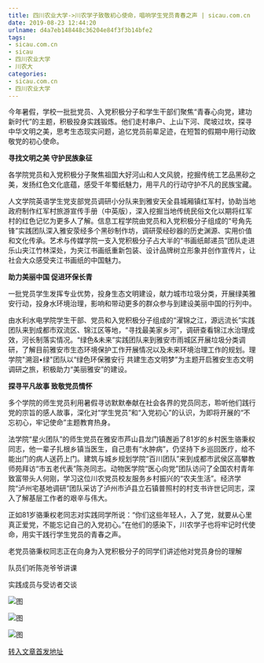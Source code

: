 ```yaml
---
title: 四川农业大学->川农学子致敬初心使命，唱响学生党员青春之声 | sicau.com.cn
date: 2019-08-23 12:44:20
urlname: d4a7eb148448c36204e84f3f3b14bfe2
tags: 
- sicau.com.cn
- sicau
- 四川农业大学
- 川农大
categories:
- sicau.com.cn
- 四川农业大学
---
```



今年暑假，学校一批批党员、入党积极分子和学生干部们聚焦“青春心向党，建功新时代”的主题，积极投身实践锻炼。他们走村串户、上山下河、爬坡过坎，探寻中华文明之美，思考生态现实问题，追忆党员前辈足迹，在短暂的假期中用行动致敬党的初心使命。

**寻找文明之美 守护民族象征**

各学院党员和入党积极分子聚焦祖国大好河山和人文风貌，挖掘传统工艺品黑砂之美，发扬红色文化底蕴，感受千年蜀纸魅力，用平凡的行动守护不凡的民族宝藏。

人文学院英语学生党支部党员调研小分队来到雅安天全县城厢镇红军村，协助当地政府制作红军村旅游宣传手册（中英版），深入挖掘当地传统民俗文化以期将红军村的红色记忆为更多人了解。信息工程学院由党员和入党积极分子组成的“号角先锋”实践团队深入雅安荥经多个黑砂制作坊，调研荥经砂器的历史渊源、实用价值和文化传承。艺术与传媒学院一支入党积极分子占大半的“书画纸邮递员”团队走进乐山夹江竹林深处，为夹江书画纸重新包装、设计品牌树立形象并创作宣传片，让社会大众感受夹江书画纸的中国魅力。

**助力美丽中国 促进环保长青**

一批党员学生发挥专业优势，投身生态文明建设，献力城市垃圾分类，开展绿美雅安行动，投身水环境治理，影响和带动更多的群众参与到建设美丽中国的行列中。

由水利水电学院学生干部、党员和入党积极分子组成的“濯锦之江，源远流长”实践团队来到成都市双流区、锦江区等地，“寻找最美家乡河”，调研查看锦江水治理成效，河长制落实情况。“绿色&未来”实践团队来到雅安市雨城区开展垃圾分类调研，了解目前雅安市生态环境保护工作开展情况以及未来环境治理工作的规划。理学院"溯洄•绿"团队以“绿色环保雅安行 共建生态文明梦”为主题开启雅安生态文明调研之旅，积极助力“美丽雅安”的建设。

**探寻平凡故事 致敬党员情怀**

多个学院的师生党员利用暑假寻访默默奉献在社会各界的党员同志，聆听他们践行党的宗旨的感人故事，深化对“学生党员”和“入党初心”的认识，为即将开展的“不忘初心，牢记使命”主题教育热身。

法学院“星火团队”的师生党员在雅安市芦山县龙门镇邂逅了81岁的乡村医生骆秉权同志，他一辈子扎根乡镇当医生，自己患有“水肿病”，仍坚持下乡巡回医疗，给不能出门的病人送药上门。建筑与城乡规划学院“百川团队”来到成都市武侯区高攀教师苑拜访“市五老代表”陈尧同志。动物医学院“医心向党”团队访问了全国农村青年致富带头人何刚，学习这位川农党员校友服务乡村振兴的“农夫生活”。经济学院“泸州宅基地调研”团队采访了泸州市泸县立石镇普照村的村支书许世记同志，深入了解基层工作者的艰辛与伟大。

正如81岁骆秉权老同志对实践同学所说：“你们这些年轻人，入了党，就要从心里真正爱党，不能忘记自己的入党初心。”在他们的感染下，川农学子也将牢记时代使命，用实干践行学生党员的青春之声。

老党员骆秉权同志正在向身为入党积极分子的同学们讲述他对党员身份的理解

队员们听陈尧爷爷讲课

实践成员与受访者交谈



![图](https://news.sicau.edu.cn/__local/5/D5/63/BAE15D2AB462A864B5C98B63CC4_28E439A3_130E0.jpg)

![图](https://news.sicau.edu.cn/__local/2/89/CA/E0177D83DF4B29D0ACFDC939BA6_88463162_207A8.jpg)

![图](https://news.sicau.edu.cn/__local/F/2F/03/17F57C9C8DCE91CF5DACE4ADE3D_55B2C3CE_1A1A8.jpeg)

[转入文章首发地址](https://news.sicau.edu.cn/info/1078/52884.htm)